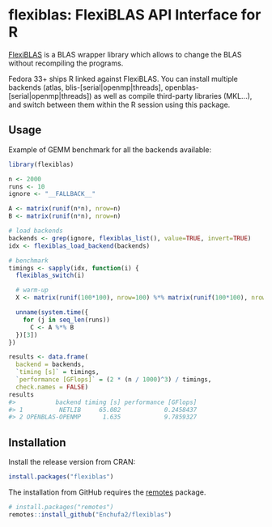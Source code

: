 # flexiblas: FlexiBLAS API Interface for R

[FlexiBLAS](https://www.mpi-magdeburg.mpg.de/projects/flexiblas) is a BLAS
wrapper library which allows to change the BLAS without recompiling the programs.

Fedora 33+ ships R linked against FlexiBLAS. You can install multiple backends
(atlas, blis-[serial|openmp|threads], openblas-[serial|openmp|threads]) as well
as compile third-party libraries (MKL...), and switch between them within the R
session using this package.

## Usage

Example of GEMM benchmark for all the backends available:

```r
library(flexiblas)

n <- 2000
runs <- 10
ignore <- "__FALLBACK__"

A <- matrix(runif(n*n), nrow=n)
B <- matrix(runif(n*n), nrow=n)

# load backends
backends <- grep(ignore, flexiblas_list(), value=TRUE, invert=TRUE)
idx <- flexiblas_load_backend(backends)

# benchmark
timings <- sapply(idx, function(i) {
  flexiblas_switch(i)

  # warm-up
  X <- matrix(runif(100*100), nrow=100) %*% matrix(runif(100*100), nrow=100)

  unname(system.time({
    for (j in seq_len(runs))
      C <- A %*% B
  })[3])
})

results <- data.frame(
  backend = backends,
  `timing [s]` = timings,
  `performance [GFlops]` = (2 * (n / 1000)^3) / timings,
  check.names = FALSE)
results
#>           backend timing [s] performance [GFlops]
#> 1          NETLIB     65.082            0.2458437
#> 2 OPENBLAS-OPENMP      1.635            9.7859327
```

## Installation

Install the release version from CRAN:

``` r
install.packages("flexiblas")
```

The installation from GitHub requires the
[remotes](https://cran.r-project.org/package=remotes) package.

```r
# install.packages("remotes")
remotes::install_github("Enchufa2/flexiblas")
```
